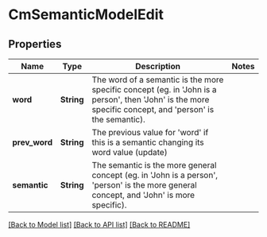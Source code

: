 # CmSemanticModelEdit

## Properties

Name | Type | Description | Notes
------------ | ------------- | ------------- | -------------
**word** | **String** | The word of a semantic is the more specific concept (eg. in 'John is a person', then 'John' is the more specific concept, and 'person' is the semantic). | 
**prev_word** | **String** | The previous value for 'word' if this is a semantic changing its word value (update) | 
**semantic** | **String** | The semantic is the more general concept (eg. in 'John is a person', 'person' is the more general concept, and 'John' is more specific). | 

[[Back to Model list]](../README.md#documentation-for-models) [[Back to API list]](../README.md#documentation-for-api-endpoints) [[Back to README]](../README.md)


